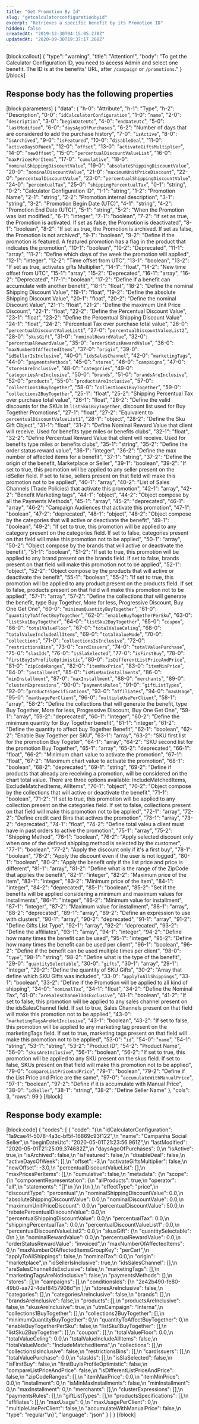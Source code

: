 ```yaml
---
title: "Get Promotion By Id"
slug: "getcalculatorconfigurationbyid"
excerpt: "Retrieves a specific benefit by its Promotion ID"
hidden: false
createdAt: "2019-12-30T04:15:05.270Z"
updatedAt: "2020-09-30T19:37:17.268Z"
---
```

[block:callout]
{
  "type": "warning",
  "title": "Attention!",
  "body": "To get the Calculator Configuration ID, you need to access Admin and select one benefit. The ID is at the benefits' URL, after `/campaign` or `/promotions`."
}
[/block]
## Response body has the following properties 
[block:parameters]
{
  "data": {
    "h-0": "Attribute",
    "h-1": "Type",
    "h-2": "Description",
    "0-0": "`idCalculatorConfiguration`",
    "1-0": "`name`",
    "2-0": "`description`",
    "3-0": "`beginDateUtc`",
    "4-0": "`endDateUtc`",
    "5-0": "`lastModified`",
    "6-0": "`daysAgoOfPurchases`",
    "6-2": "Number of days that are considered to add the purchase history",
    "7-0": "`isActive`",
    "8-0": "`isArchived`",
    "9-0": "`isFeatured`",
    "10-0": "`disableDeal`",
    "11-0": "`activeDaysOfWeek`",
    "12-0": "`offset`",
    "13-0": "`activateGiftsMultiplier`",
    "14-0": "`newOffset`",
    "15-0": "`percentualDiscountValueList`",
    "16-0": "`maxPricesPerItems`",
    "17-0": "`cumulative`",
    "18-0": "`nominalShippingDiscountValue`",
    "19-0": "`absoluteShippingDiscountValue`",
    "20-0": "`nominalDiscountValue`",
    "21-0": "`maximumUnitPriceDiscount`",
    "22-0": "`percentualDiscountValue`",
    "23-0": "`percentualShippingDiscountValue`",
    "24-0": "`percentualTax`",
    "25-0": "`shippingPercentualTax`",
    "0-1": "string",
    "0-2": "Calculator Configuration ID",
    "1-1": "string",
    "1-2": "Promotion Name",
    "2-1": "string",
    "2-2": "Promotion internal description",
    "3-1": "string",
    "3-2": "Promotion Begin Date (UTC)",
    "4-1": "string",
    "4-2": "Promotion End Date (UTC)",
    "5-1": "string",
    "5-2": "When the Promotion was last modified.",
    "6-1": "integer",
    "7-1": "boolean",
    "7-2": "If set as true, the Promotion is activated. If set as false, the Promotion is deactivated",
    "8-1": "boolean",
    "8-2": "If set as true, the Promotion is archived. If set as false, the Promotion is not archived",
    "9-1": "boolean",
    "9-2": "Define if the promotion is featured. A featured promotion has a flag in the product that indicates the promotion",
    "10-1": "boolean",
    "10-2": "Deprecated",
    "11-1": "array",
    "11-2": "Define which days of the week the promotion will applied",
    "12-1": "integer",
    "12-2": "Time offset from UTC",
    "13-1": "boolean",
    "13-2": "If set as true, activates gifts Multiplier",
    "14-1": "float",
    "14-2": "New time offset from UTC",
    "15-1": "array",
    "15-2": "Deprecated",
    "16-1": "array",
    "16-2": "Deprecated",
    "17-1": "boolean",
    "17-2": "Define if a benefit can accumulate with another benefit",
    "18-1": "float",
    "18-2": "Define the nominal Shipping Discount Value",
    "19-1": "float",
    "19-2": "Define the absolute Shipping Discount Value",
    "20-1": "float",
    "20-2": "Define the nominal Discount Value",
    "21-1": "float",
    "21-2": "Define the maximum Unit Price Discount",
    "22-1": "float",
    "22-2": "Define the Percentual Discount Value",
    "23-1": "float",
    "23-2": "Define the Percentual Shipping Discount Value",
    "24-1": "float",
    "24-2": "Percentual Tax over purchase total value",
    "26-0": "`percentualDiscountValueList1`",
    "27-0": "`percentualDiscountValueList2`",
    "28-0": "`skusGift`",
    "31-0": "`nominalRewardValue`",
    "32-0": "`percentualRewardValue`",
    "35-0": "`orderStatusRewardValue`",
    "36-0": "`maxNumberOfAffectedItems`",
    "37-0": "`origin`",
    "39-0": "`idSellerIsInclusive`",
    "40-0": "`idsSalesChannel`",
    "42-0": "`marketingTags`",
    "44-0": "`paymentsMethods`",
    "45-0": "`stores`",
    "46-0": "`campaigns`",
    "47-0": "`storesAreInclusive`",
    "48-0": "`categories`",
    "49-0": "`categoriesAreInclusive`",
    "50-0": "`brands`",
    "51-0": "`brandsAreInclusive`",
    "52-0": "`products`",
    "55-0": "`productsAreInclusive`",
    "57-0": "`collections1BuyTogether`",
    "58-0": "`collections1BuyTogether`",
    "59-0": "`collections2BuyTogether`",
    "25-1": "float",
    "25-2": "Shipping Percentual Tax over purchase total value",
    "26-1": "float",
    "26-2": "Define the valid discounts for the SKUs in `listSku1BuyTogether`, discount list used for Buy Together Promotions",
    "27-1": "float",
    "27-2": "Equivalent to `percentualDiscountValueList1`",
    "28-1": "object",
    "28-2": "Define the Sku Gift Object",
    "31-1": "float",
    "31-2": "Define Nominal Reward Value that client will receive. Used for benefits type miles or benefits clubs",
    "32-1": "float",
    "32-2": "Define Percentual Reward Value that client will receive. Used for benefits type miles or benefits clubs",
    "35-1": "string",
    "35-2": "Define the order status reward value",
    "36-1": "integer",
    "36-2": "Define the max number of affected items for a benefit",
    "37-1": "string",
    "37-2": "Define the origin of the benefit, Marketplace or Seller",
    "39-1": "boolean",
    "39-2": "If set to true, this promotion will be applied to any seller present on the idSeller field. If set to false, sellers present on that field will make this promotion not to be applied",
    "40-1": "array",
    "40-2": "List of Sales Channels (Trade Policies) that activate this promotion",
    "42-1": "array",
    "42-2": "Benefit Marketing tags",
    "44-1": "object",
    "44-2": "Object compose by all the Payments Methods",
    "45-1": "array",
    "45-2": "deprecated",
    "46-1": "array",
    "46-2": "Campaign Audiences that activate this promotion",
    "47-1": "boolean",
    "47-2": "deprecated",
    "48-1": "object",
    "48-2": "Object compose by the categories that will active or deactivate the benefit",
    "49-1": "boolean",
    "49-2": "If set to true, this promotion will be applied to any category present on the categories field. If set to false, categories present on that field will make this promotion not to be applied",
    "50-1": "array",
    "50-2": "Object compose by the brands that will active or deactivate the benefit",
    "51-1": "boolean",
    "51-2": "If set to true, this promotion will be applied to any brand present on the brands field. If set to false, brands present on that field will make this promotion not to be applied",
    "52-1": "object",
    "52-2": "Object compose by the products that will active or deactivate the benefit",
    "55-1": "boolean",
    "55-2": "If set to true, this promotion will be applied to any product present on the products field. If set to false, products present on that field will make this promotion not to be applied",
    "57-1": "array",
    "57-2": "Define the collections that will generate the benefit, type Buy Together, More for less, Progressive Discount, Buy One Get One",
    "60-0": "`minimumQuantityBuyTogether`",
    "61-0": "`quantityToAffectBuyTogether`",
    "62-0": "`enableBuyTogetherPerSku`",
    "63-0": "`listSku1BuyTogether`",
    "64-0": "`listSku2BuyTogether`",
    "65-0": "`coupon`",
    "66-0": "`totalValueFloor`",
    "67-0": "`totalValueCeling`",
    "68-0": "`totalValueIncludeAllItems`",
    "69-0": "`totalValueMode`",
    "70-0": "`collections`",
    "71-0": "`collectionsIsInclusive`",
    "72-0": "`restrictionsBins`",
    "73-0": "`cardIssuers`",
    "74-0": "`totalValuePurchase`",
    "75-0": "`slasIds`",
    "76-0": "`isSlaSelected`",
    "77-0": "`isFirstBuy`",
    "78-0": "`firstBuyIsProfileOptimistic`",
    "80-0": "`isDifferentListPriceAndPrice`",
    "81-0": "`zipCodeRanges`",
    "82-0": "`itemMaxPrice`",
    "83-0": "`itemMinPrice`",
    "84-0": "`installment`",
    "85-0": "`isMinMaxInstallments`",
    "86-0": "`minInstallment`",
    "87-0": "`maxInstallment`",
    "88-0": "`merchants`",
    "89-0": "`clusterExpressions`",
    "90-0": "`paymentsRules`",
    "91-0": "`giftListTypes`",
    "92-0": "`productsSpecifications`",
    "93-0": "`affiliates`",
    "94-0": "`maxUsage`",
    "95-0": "`maxUsagePerClient`",
    "96-0": "`multipleUsePerClient`",
    "58-1": "array",
    "58-2": "Define the collections that will generate the benefit, type Buy Together, More for less, Progressive Discount, Buy One Get One",
    "59-1": "array",
    "59-2": "deprecated",
    "60-1": "integer",
    "60-2": "Define the minimum quantity for Buy Together benefit",
    "61-1": "integer",
    "61-2": "Define the quantity to affect buy Together Benefit",
    "62-1": "boolean",
    "62-2": "Enable Buy Together per SKU",
    "63-1": "array",
    "63-2": "SKU first list for the promotion Buy Togeter",
    "64-1": "array",
    "64-2": "SKU second list for the promotion Buy Together",
    "65-1": "array",
    "65-2": "deprecated",
    "66-1": "float",
    "66-2": "Minimum chart value to activate the promotion",
    "67-1": "float",
    "67-2": "Maximum chart value to activate the promotion",
    "68-1": "boolean",
    "68-2": "deprecated",
    "69-1": "string",
    "69-2": "Define if products that already are  receiving a promotion, will be considered on the chart total value. There are three options available: IncludeMatchedItems, ExcludeMatchedItems, AllItems",
    "70-1": "object",
    "70-2": "Object compose by the collections that will active or deactivate the benefit",
    "71-1": "boolean",
    "71-2": "If set to true, this promotion will be applied to any collection present on the categories field. If set to false, collections present on that field will make this promotion not to be applied",
    "72-1": "array",
    "72-2": "Define credit card Bins that actives the promotion",
    "73-1": "array",
    "73-2": "deprecated",
    "74-1": "float",
    "74-2": "Define total valeu a client must have in past orders to active the promotion",
    "75-1": "array",
    "75-2": "Shipping Method",
    "76-1": "boolean",
    "76-2": "Apply selected discount only when one of the defined shipping method is selected by the customer",
    "77-1": "boolean",
    "77-2": "Apply the discount only if it's a first buy",
    "78-1": "boolean",
    "78-2": "Apply the discount even if the user is not logged",
    "80-1": "boolean",
    "80-2": "Apply the benefit only if the list price and price is different",
    "81-1": "array",
    "81-2": "Define what is the range of the ZipCode that applies the benefit",
    "82-1": "integer",
    "82-2": "Maximum price of the item",
    "83-1": "integer",
    "83-2": "Minimum price of the item",
    "84-1": "integer",
    "84-2": "deprecated",
    "85-1": "boolean",
    "85-2": "Set if the benefits will be applied considering a minimum and maximum values for installments",
    "86-1": "integer",
    "86-2": "Minimum value for installment",
    "87-1": "integer",
    "87-2": "Maximum value for installment",
    "88-1": "array",
    "88-2": "deprecated",
    "89-1": "array",
    "89-2": "Define an expression to use with clusters",
    "90-1": "array",
    "90-2": "deprecated",
    "91-1": "array",
    "91-2": "Define Gifts List Type",
    "92-1": "array",
    "92-2": "deprecated",
    "93-2": "Define the affiliates",
    "93-1": "array",
    "94-1": "integer",
    "94-2": "Define how many times the benefit can be used",
    "95-1": "integer",
    "95-2": "Define how many times the benefit can be used per client",
    "96-1": "boolean",
    "96-2": "Define if the benefit can be used multiple times per client",
    "98-0": "`type`",
    "98-1": "string",
    "98-2": "Define what is the type of the benefit",
    "29-0": "`quantitySelectable`",
    "30-0": "`gifts`",
    "30-1": "array",
    "29-1": "integer",
    "29-2": "Define the quantity of SKU Gifts",
    "30-2": "Array that define which SKU Gifts was included",
    "33-0": "`applyToAllShippings`",
    "33-1": "boolean",
    "33-2": "Define if the Promotion will be applied to all kind of shipping",
    "34-0": "`nominalTax`",
    "34-1": "float",
    "34-2": "Define the Nominal Tax",
    "41-0": "`areSalesChannelIdsExclusive`",
    "41-1": "boolean",
    "41-2": "If set to false, this promotion will be applied to any sales channel present on the idsSalesChannel field. If set to true, Sales Channels present on that field will make this promotion not to be applied",
    "43-0": "`marketingTagsAreNotInclusive`",
    "43-1": "boolean",
    "43-2": "If set to false, this promotion will be applied to any marketing tag present on the marketingTags field. If set to true, marketing tags present on that field will make this promotion not to be applied",
    "53-0": "`id`",
    "54-0": "`name`",
    "54-1": "string",
    "53-1": "string",
    "53-2": "Product ID",
    "54-2": "Product Name",
    "56-0": "`skusAreInclusive`",
    "56-1": "boolean",
    "56-2": "If set to true, this promotion will be applied to any SKU present on the skus field. If set to false, SKUs present on that field will make this promotion not to be applied",
    "79-0": "`compareListPriceAndPrice`",
    "79-1": "boolean",
    "79-2": "Define if the List Price and Price are the same",
    "97-0": "`accumulateWithManualPrice`",
    "97-1": "boolean",
    "97-2": "Define if it is accumulate with Manual Price",
    "38-0": "`idSeller`",
    "38-1": "string",
    "38-2": "Define Seller Name"
  },
  "cols": 3,
  "rows": 99
}
[/block]
## Response body example:
[block:code]
{
  "codes": [
    {
      "code": "{\n    \"idCalculatorConfiguration\": \"1a9cae4f-5078-4a3c-bf5f-16869c93f122\",\n    \"name\": \"Campanha Social Seller\",\n    \"beginDateUtc\": \"2020-05-01T21:23:56.961Z\",\n    \"lastModified\": \"2020-05-01T21:25:09.374682Z\",\n    \"daysAgoOfPurchases\": 0,\n    \"isActive\": true,\n    \"isArchived\": false,\n    \"isFeatured\": false,\n    \"disableDeal\": false,\n    \"activeDaysOfWeek\": [],\n    \"offset\": -3,\n    \"activateGiftsMultiplier\": false,\n    \"newOffset\": -3.0,\n    \"percentualDiscountValueList\": [],\n    \"maxPricesPerItems\": [],\n    \"cumulative\": false,\n    \"metadata\": {\n        \"scope\": {\n            \"componentRepresentation\": {\n                \"allProducts\": true,\n                \"operator\": \"all\",\n                \"statements\": \"[]\"\n            }\n        }\n    },\n    \"effectType\": \"price\",\n    \"discountType\": \"percentual\",\n    \"nominalShippingDiscountValue\": 0.0,\n    \"absoluteShippingDiscountValue\": 0.0,\n    \"nominalDiscountValue\": 0.0,\n    \"maximumUnitPriceDiscount\": 0.0,\n    \"percentualDiscountValue\": 50.0,\n    \"rebatePercentualDiscountValue\": 0.0,\n    \"percentualShippingDiscountValue\": 0.0,\n    \"percentualTax\": 0.0,\n    \"shippingPercentualTax\": 0.0,\n    \"percentualDiscountValueList1\": 0.0,\n    \"percentualDiscountValueList2\": 0.0,\n    \"skusGift\": {\n        \"quantitySelectable\": 0\n    },\n    \"nominalRewardValue\": 0.0,\n    \"percentualRewardValue\": 0.0,\n    \"orderStatusRewardValue\": \"invoiced\",\n    \"maxNumberOfAffectedItems\": 0,\n    \"maxNumberOfAffectedItemsGroupKey\": \"perCart\",\n    \"applyToAllShippings\": false,\n    \"nominalTax\": 0.0,\n    \"origin\": \"marketplace\",\n    \"idSellerIsInclusive\": true,\n    \"idsSalesChannel\": [],\n    \"areSalesChannelIdsExclusive\": false,\n    \"marketingTags\": [],\n    \"marketingTagsAreNotInclusive\": false,\n    \"paymentsMethods\": [],\n    \"stores\": [],\n    \"campaigns\": [],\n    \"conditionsIds\": [\n        \"2e42b490-fe80-49b0-aa72-4def8457908d\"\n    ],\n    \"storesAreInclusive\": false,\n    \"categories\": [],\n    \"categoriesAreInclusive\": false,\n    \"brands\": [],\n    \"brandsAreInclusive\": false,\n    \"products\": [],\n    \"productsAreInclusive\": false,\n    \"skusAreInclusive\": true,\n    \"utmCampaign\": \"Interna\",\n    \"collections1BuyTogether\": [],\n    \"collections2BuyTogether\": [],\n    \"minimumQuantityBuyTogether\": 0,\n    \"quantityToAffectBuyTogether\": 0,\n    \"enableBuyTogetherPerSku\": false,\n    \"listSku1BuyTogether\": [],\n    \"listSku2BuyTogether\": [],\n    \"coupon\": [],\n    \"totalValueFloor\": 0.0,\n    \"totalValueCeling\": 0.0,\n    \"totalValueIncludeAllItems\": false,\n    \"totalValueMode\": \"IncludeMatchedItems\",\n    \"collections\": [],\n    \"collectionsIsInclusive\": false,\n    \"restrictionsBins\": [],\n    \"cardIssuers\": [],\n    \"totalValuePurchase\": 0.0,\n    \"slasIds\": [],\n    \"isSlaSelected\": false,\n    \"isFirstBuy\": false,\n    \"firstBuyIsProfileOptimistic\": false,\n    \"compareListPriceAndPrice\": false,\n    \"isDifferentListPriceAndPrice\": false,\n    \"zipCodeRanges\": [],\n    \"itemMaxPrice\": 0.0,\n    \"itemMinPrice\": 0.0,\n    \"installment\": 0,\n    \"isMinMaxInstallments\": false,\n    \"minInstallment\": 0,\n    \"maxInstallment\": 0,\n    \"merchants\": [],\n    \"clusterExpressions\": [],\n    \"paymentsRules\": [],\n    \"giftListTypes\": [],\n    \"productsSpecifications\": [],\n    \"affiliates\": [],\n    \"maxUsage\": 0,\n    \"maxUsagePerClient\": 0,\n    \"multipleUsePerClient\": false,\n    \"accumulateWithManualPrice\": false,\n    \"type\": \"regular\"\n}",
      "language": "json"
    }
  ]
}
[/block]